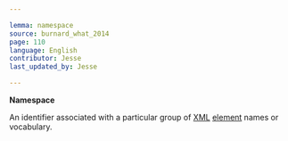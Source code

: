 ```yaml
---

lemma: namespace
source: burnard_what_2014
page: 110
language: English
contributor: Jesse
last_updated_by: Jesse

---
```

**Namespace**

An identifier associated with a particular group of [XML](XML.html) [element](element.html) names or vocabulary.
